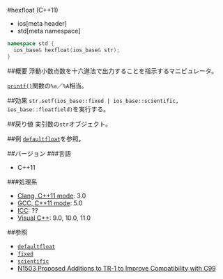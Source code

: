 #hexfloat (C++11)
* ios[meta header]
* std[meta namespace]

```cpp
namespace std {
  ios_base& hexfloat(ios_base& str);
}
```

##概要
浮動小数点数を十六進法で出力することを指示するマニピュレータ。

[`printf()`](http://linuxjm.sourceforge.jp/html/LDP_man-pages/man3/printf.3.html)関数の`%a`／`%A`相当。

##効果
`str.setf(ios_base::fixed | ios_base::scientific, ios_base::floatfield)`を実行する。

##戻り値
実引数の`str`オブジェクト。

##例
[`defaultfloat`](./defaultfloat.md)を参照。

##バージョン
###言語
- C++11

###処理系
- [Clang, C++11 mode](/implementation.md#clang): 3.0
- [GCC, C++11 mode](/implementation.md#gcc): 5.0
- [ICC](/implementation.md#icc): ??
- [Visual C++](/implementation.md#visual_cpp): 9.0, 10.0, 11.0

##参照
- [`defaultfloat`](./defaultfloat.md)
- [`fixed`](./fixed.md)
- [`scientific`](./scientific.md)
- [N1503 Proposed Additions to TR-1 to Improve Compatibility with C99](http://www.open-std.org/jtc1/sc22/wg21/docs/papers/2003/n1503.htm)

